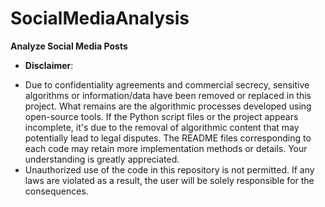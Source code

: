 # SocialMediaAnalysis
**Analyze Social Media Posts**

* **Disclaimer**:
- Due to confidentiality agreements and commercial secrecy, sensitive algorithms or information/data have been removed or replaced in this project. What remains are the algorithmic processes developed using open-source tools. If the Python script files or the project appears incomplete, it's due to the removal of algorithmic content that may potentially lead to legal disputes. The README files corresponding to each code may retain more implementation methods or details. Your understanding is greatly appreciated.
- Unauthorized use of the code in this repository is not permitted. If any laws are violated as a result, the user will be solely responsible for the consequences.
